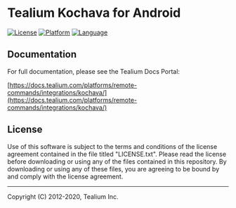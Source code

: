 # Tealium Kochava for Android

[![License](https://img.shields.io/badge/license-Proprietary-blue.svg?style=flat
            )](https://github.com/Tealium/tealium-java/blob/master/LICENSE.txt)
[![Platform](https://img.shields.io/badge/Platform-Android-lightgrey.svg?style=flat
             )](https://developer.android.com/guide/index.html)
[![Language](https://img.shields.io/badge/Language-Kotlin-orange.svg?style=flat
             )](https://developer.android.com/reference/packages.html)


## Documentation
For full documentation, please see the Tealium Docs Portal: 

[https://docs.tealium.com/platforms/remote-commands/integrations/kochava/](https://docs.tealium.com/platforms/remote-commands/integrations/kochava/)

## License

Use of this software is subject to the terms and conditions of the license agreement contained in the file titled "LICENSE.txt".  Please read the license before downloading or using any of the files contained in this repository. By downloading or using any of these files, you are agreeing to be bound by and comply with the license agreement.
 
---
Copyright (C) 2012-2020, Tealium Inc.
